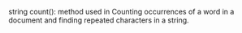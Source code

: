 string count(): method used in Counting occurrences of a word in a document and finding repeated characters in a string.
